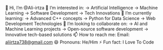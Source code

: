 👋 Hi, I’m @Ali-irtza
👀 I’m interested in:
-> Artificial Intelligence
-> Machine Learning
-> Software Development
-> Tech Innovations
🌱 I’m currently learning:
-> Advanced C++ concepts
-> Python for Data Science
-> Web Development Technologies
💞️ I’m looking to collaborate on:
-> AI and Machine Learning projects
-> Open-source software development
-> Innovative tech-based solutions
📫 How to reach me:
Email: aliirtza738@gmail.com
😄 Pronouns:
He/Him
⚡ Fun fact:
I Love To Code
